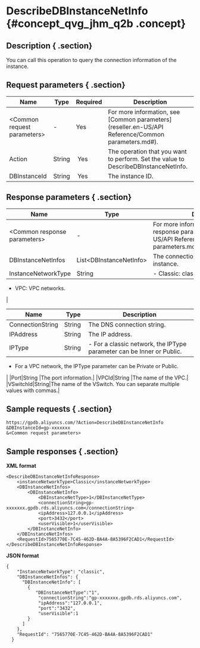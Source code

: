 # DescribeDBInstanceNetInfo {#concept_qvg_jhm_q2b .concept}

## Description { .section}

You can call this operation to query the connection information of the instance.

## Request parameters { .section}

|Name|Type|Required| Description|
|----|----|--------|------------|
|<Common request parameters\>|-|Yes|For more information, see [Common parameters](reseller.en-US/API Reference/Common parameters.md#).|
|Action|String| Yes|The operation that you want to perform. Set the value to DescribeDBInstanceNetInfo.|
|DBInstanceId|String| Yes|The instance ID.|

## Response parameters { .section}

|Name |Type|Description|
|-----|----|-----------|
|<Common response parameters\>|-|For more information, see [Common response parameters](reseller.en-US/API Reference/Common parameters.md#section_apd_1rv_3bb).,|
|DBInstanceNetInfos|List<DBInstanceNetInfo\>|The connection information of the instance.|
|InstanceNetworkType|String | -   Classic: classic networks.
-   VPC: VPC networks.

 |

|Name|Type|Description|
|----|----|-----------|
|ConnectionString|String |The DNS connection string.|
|IPAddress|String |The IP address.|
|IPType|String | -   For a classic network, the IPType parameter can be Inner or Public.
-   For a VPC network, the IPType parameter can be Private or Public.

 |
|Port|String |The port information.|
|VPCId|String |The name of the VPC.|
|VSwitchId|String|The name of the VSwitch. You can separate multiple values with commas.|

## Sample requests { .section}

```
https://gpdb.aliyuncs.com/?Action=DescribeDBInstanceNetInfo
&DBInstanceId=gp-xxxxxxx
&<Common request parameters>
```

## Sample responses { .section}

**XML format**

```
<DescribeDBInstanceNetInfoResponse>
    <instanceNetworkType>Classic</instanceNetworkType>
	<DBInstanceNetInfos>
		<DBInstanceNetInfo>
			<DBInstanceNetType>1</DBInstanceNetType>
			<connectionString>gp-xxxxxxx.gpdb.rds.aliyuncs.com</connectionString>
			<ipAddress>127.0.0.1</ipAddress>
			<port>3432</port>
			<userVisible>1</userVisible>
		</DBInstanceNetInfo>
	</DBInstanceNetInfos>
	<RequestId>7565770E-7C45-462D-BA4A-8A5396F2CAD1</RequestId>
</DescribeDBInstanceNetInfoResponse>
```

**JSON format**

```
{
    "InstanceNetworkType": "classic",
    "DBInstanceNetInfos": {
      "DBInstanceNetInfo": [
        {
           "DBInstanceNetType":"1",
            "connectionString":"gp-xxxxxxx.gpdb.rds.aliyuncs.com",
            "ipAddress":"127.0.0.1",
            "port":"3432",
            "userVisible":1
        }
      ]
    }, 
    "RequestId": "7565770E-7C45-462D-BA4A-8A5396F2CAD1"
  }
```

